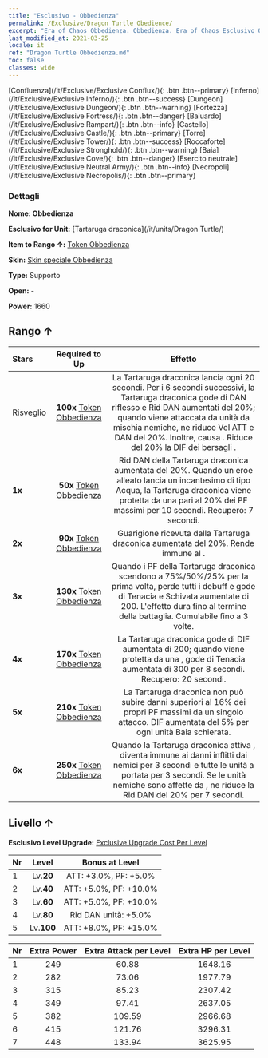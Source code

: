 ```yaml
---
title: "Esclusivo - Obbedienza"
permalink: /Exclusive/Dragon Turtle Obedience/
excerpt: "Era of Chaos Obbedienza. Obbedienza. Era of Chaos Esclusivo Obbedienza. Tartaruga draconica Esclusivo."
last_modified_at: 2021-03-25
locale: it
ref: "Dragon Turtle Obbedienza.md"
toc: false
classes: wide
---
```

 [Confluenza](/it/Exclusive/Exclusive Conflux/){: .btn .btn--primary} [Inferno](/it/Exclusive/Exclusive Inferno/){: .btn .btn--success} [Dungeon](/it/Exclusive/Exclusive Dungeon/){: .btn .btn--warning} [Fortezza](/it/Exclusive/Exclusive Fortress/){: .btn .btn--danger} [Baluardo](/it/Exclusive/Exclusive Rampart/){: .btn .btn--info} [Castello](/it/Exclusive/Exclusive Castle/){: .btn .btn--primary} [Torre](/it/Exclusive/Exclusive Tower/){: .btn .btn--success} [Roccaforte](/it/Exclusive/Exclusive Stronghold/){: .btn .btn--warning} [Baia](/it/Exclusive/Exclusive Cove/){: .btn .btn--danger} [Esercito neutrale](/it/Exclusive/Exclusive Neutral Army/){: .btn .btn--info} [Necropoli](/it/Exclusive/Exclusive Necropolis/){: .btn .btn--primary} 

### Dettagli
 **Nome: Obbedienza** 

 **Esclusivo for Unit:** [Tartaruga draconica](/it/units/Dragon Turtle/) 

 **Item to Rango ↑:** [Token Obbedienza](/it/Items/con_1005/)

 **Skin:** [Skin speciale Obbedienza](/it/Items/con_673/)

 **Type:** Supporto

 **Open:** -

 **Power:** 1660

## Rango ↑

  |     Stars    |  Required to Up | Effetto |
  |:-------------|:---------------:|:---------------:|
  |  Risveglio  | **100x** [Token Obbedienza](/it/Items/con_1005/) | <Guscio protettivo> La Tartaruga draconica lancia <Guscio protettivo> ogni 20 secondi. Per i 6 secondi successivi, la Tartaruga draconica gode di DAN riflesso e Rid DAN aumentati del 20%; quando viene attaccata da unità da mischia nemiche, ne riduce Vel ATT e DAN del 20%. Inoltre, causa <Impedimento>. Riduce del 20% la DIF dei bersagli <sanguinanti>. |
  | **1x** <i class="fas fa-star"/> | **50x** [Token Obbedienza](/it/Items/con_1005/) | Rid DAN della Tartaruga draconica aumentata del 20%. Quando un eroe alleato lancia un incantesimo di tipo Acqua, la Tartaruga draconica viene protetta da una <bolla> pari al 20% dei PF massimi per 10 secondi. Recupero: 7 secondi. |
  | **2x** <i class="fas fa-star"/> | **90x** [Token Obbedienza](/it/Items/con_1005/) | Guarigione ricevuta dalla Tartaruga draconica aumentata del 20%. Rende immune al <Silenzio>. |
  | **3x** <i class="fas fa-star"/> | **130x** [Token Obbedienza](/it/Items/con_1005/) | <Rituale abissale> Quando i PF della Tartaruga draconica scendono a 75%/50%/25% per la prima volta, perde tutti i debuff e gode di Tenacia e Schivata aumentate di 200. L'effetto dura fino al termine della battaglia. Cumulabile fino a 3 volte. |
  | **4x** <i class="fas fa-star"/> | **170x** [Token Obbedienza](/it/Items/con_1005/) | La Tartaruga draconica gode di DIF aumentata di 200; quando viene protetta da una <bolla>, gode di Tenacia aumentata di 300 per 8 secondi. Recupero: 20 secondi. |
  | **5x** <i class="fas fa-star"/> | **210x** [Token Obbedienza](/it/Items/con_1005/) | La Tartaruga draconica non può subire danni superiori al 16% dei propri PF massimi da un singolo attacco. DIF aumentata del 5% per ogni unità Baia schierata. |
  | **6x** <i class="fas fa-star"/> | **250x** [Token Obbedienza](/it/Items/con_1005/) | <Urto delle maree> Quando la Tartaruga draconica attiva <Rituale abissale>, diventa immune ai danni inflitti dai nemici per 3 secondi e <stordisce> tutte le unità a portata per 3 secondi. Se le unità nemiche sono affette da <Rallentamento>, ne riduce la Rid DAN del 20% per 7 secondi. |


## Livello ↑
 **Esclusivo Level Upgrade:** [Exclusive Upgrade Cost Per Level](/Exclusive/ExclusiveUpgradeCostPerLevel/)

  |  Nr  |   Level  | Bonus at Level |
  |:-----|:--------:|:--------------:|
  | 1 | Lv.**20** | ATT: +3.0%, PF: +5.0% |
  | 2 | Lv.**40** | ATT: +5.0%, PF: +10.0% |
  | 3 | Lv.**60** | ATT: +5.0%, PF: +10.0% |
  | 4 | Lv.**80** | Rid DAN unità: +5.0% |
  | 5 | Lv.**100** | ATT: +8.0%, PF: +15.0% |


  |  Nr  |  Extra Power | Extra Attack per Level | Extra HP per Level |
  |:-----|:--------:|:--------:|:--------:|
  | 1 | 249 | 60.88 | 1648.16 |
  | 2 | 282 | 73.06 | 1977.79 |
  | 3 | 315 | 85.23 | 2307.42 |
  | 4 | 349 | 97.41 | 2637.05 |
  | 5 | 382 | 109.59 | 2966.68 |
  | 6 | 415 | 121.76 | 3296.31 |
  | 7 | 448 | 133.94 | 3625.95 |


